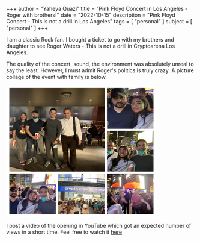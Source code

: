 +++
author = "Yaheya Quazi"
title = "Pink Floyd Concert in Los Angeles - Roger with brothers!"
date = "2022-10-15"
description = "Pink Floyd Concert - This is not a drill in Los Angeles"
tags = [
"personal"
]
subject = [
"personal"
]
+++

I am a classic Rock fan. I bought a ticket to go with my brothers and daughter to see Roger Waters - This is not a drill in Cryptoarena Los Angeles.

The quality of the concert, sound, the environment was absolutely unreal to say the least. However, I must admit Roger's politics is truly crazy. A picture collage of the event with family is below.

<img src="../img/roger-with-brothers.jpg" alt="Sequence Diagram Pulse" title="Top Level Demonstration of Pulse Site" width="400" height="350" align="center" />

I post a video of the opening in YouTube which got an expected number of views in a short time. Feel free to watch it [here](https://youtu.be/OUgTpLPYNrE)

